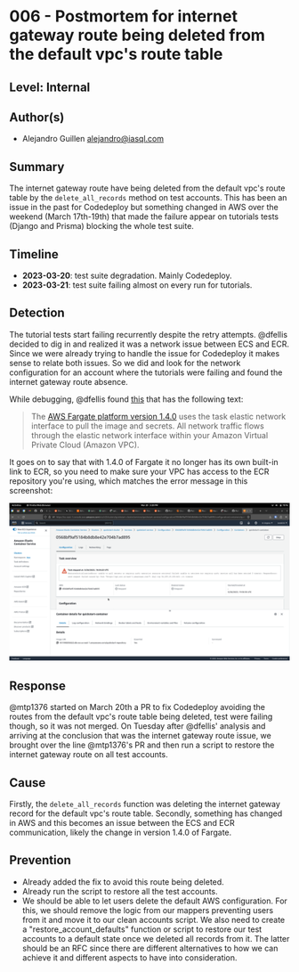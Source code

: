 # 006 - Postmortem for internet gateway route being deleted from the default vpc's route table

## Level: Internal

## Author(s)

- Alejandro Guillen <alejandro@iasql.com>

## Summary

The internet gateway route have being deleted from the default vpc's route table by the `delete_all_records` method on test accounts. This has been an issue in the past for Codedeploy but something changed in AWS over the weekend (March 17th-19th) that made the failure appear on tutorials tests (Django and Prisma) blocking the whole test suite.

## Timeline

- **2023-03-20**: test suite degradation. Mainly Codedeploy.
- **2023-03-21**: test suite failing almost on every run for tutorials.

## Detection

The tutorial tests start failing recurrently despite the retry attempts. @dfellis decided to dig in and realized it was a network issue between ECS and ECR. Since we were already trying to handle the issue for Codedeploy it makes sense to relate both issues. So we did and look for the network configuration for an account where the tutorials were failing and found the internet gateway route absence.

While debugging, @dfellis found [this](https://repost.aws/knowledge-center/ecs-unable-to-pull-secrets) that has the following text:

> The [AWS Fargate platform version 1.4.0](https://docs.aws.amazon.com/AmazonECS/latest/developerguide/platform-linux-fargate.html#platform-version-1-4) uses the task elastic network interface to pull the image and secrets. All network traffic flows through the elastic network interface within your Amazon Virtual Private Cloud (Amazon VPC).

It goes on to say that with 1.4.0 of Fargate it no longer has its own built-in link to ECR, so you need to make sure your VPC has access to the ECR repository you're using, which matches the error message in this screenshot:

![screenshot of ecr access failure](./assets/ecr-access-failure.png)

## Response

@mtp1376 started on March 20th a PR to fix Codedeploy avoiding the routes from the default vpc's route table being deleted, test were failing though, so it was not merged. On Tuesday after @dfellis' analysis and arriving at the conclusion that was the internet gateway route issue, we brought over the line @mtp1376's PR and then run a script to restore the internet gateway route on all test accounts. 

## Cause

Firstly, the `delete_all_records` function was deleting the internet gateway record for the default vpc's route table. Secondly, something has changed in AWS and this becomes an issue between the ECS and ECR communication, likely the change in version 1.4.0 of Fargate.

## Prevention

- Already added the fix to avoid this route being deleted.
- Already run the script to restore all the test accounts.
- We should be able to let users delete the default AWS configuration. For this, we should remove the logic from our mappers preventing users from it and move it to our clean accounts script. We also need to create a "restore_account_defaults" function or script to restore our test accounts to a default state once we deleted all records from it. The latter should be an RFC since there are different alternatives to how we can achieve it and different aspects to have into consideration.
